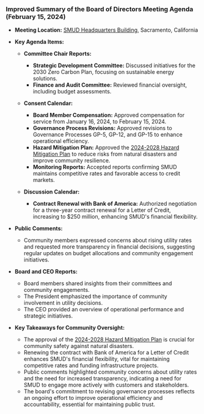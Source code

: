 ### Improved Summary of the Board of Directors Meeting Agenda (February 15, 2024)

- **Meeting Location:** [SMUD Headquarters Building](https://www.smud.org/), Sacramento, California

- **Key Agenda Items:**
  - **Committee Chair Reports:**
    - **Strategic Development Committee:** Discussed initiatives for the 2030 Zero Carbon Plan, focusing on sustainable energy solutions.
    - **Finance and Audit Committee:** Reviewed financial oversight, including budget assessments.

  - **Consent Calendar:**
    - **Board Member Compensation:** Approved compensation for service from January 16, 2024, to February 15, 2024.
    - **Governance Process Revisions:** Approved revisions to Governance Processes GP-5, GP-12, and GP-15 to enhance operational efficiency.
    - **Hazard Mitigation Plan:** Approved the [2024-2028 Hazard Mitigation Plan](https://www.smud.org/) to reduce risks from natural disasters and improve community resilience.
    - **Monitoring Reports:** Accepted reports confirming SMUD maintains competitive rates and favorable access to credit markets.

  - **Discussion Calendar:**
    - **Contract Renewal with Bank of America:** Authorized negotiation for a three-year contract renewal for a Letter of Credit, increasing to $250 million, enhancing SMUD's financial flexibility.

- **Public Comments:**
  - Community members expressed concerns about rising utility rates and requested more transparency in financial decisions, suggesting regular updates on budget allocations and community engagement initiatives.

- **Board and CEO Reports:**
  - Board members shared insights from their committees and community engagements.
  - The President emphasized the importance of community involvement in utility decisions.
  - The CEO provided an overview of operational performance and strategic initiatives.

- **Key Takeaways for Community Oversight:**
  - The approval of the [2024-2028 Hazard Mitigation Plan](https://www.smud.org/) is crucial for community safety against natural disasters.
  - Renewing the contract with Bank of America for a Letter of Credit enhances SMUD's financial flexibility, vital for maintaining competitive rates and funding infrastructure projects.
  - Public comments highlighted community concerns about utility rates and the need for increased transparency, indicating a need for SMUD to engage more actively with customers and stakeholders.
  - The board's commitment to revising governance processes reflects an ongoing effort to improve operational efficiency and accountability, essential for maintaining public trust.
